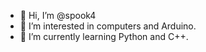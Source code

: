 - 👋 Hi, I’m @spook4
- 👀 I’m interested in computers and Arduino.
- 🌱 I’m currently learning Python and C++.

<!---
spook4/spook4 is a ✨ special ✨ repository because its `README.md` (this file) appears on your GitHub profile.
You can click the Preview link to take a look at your changes.
--->
